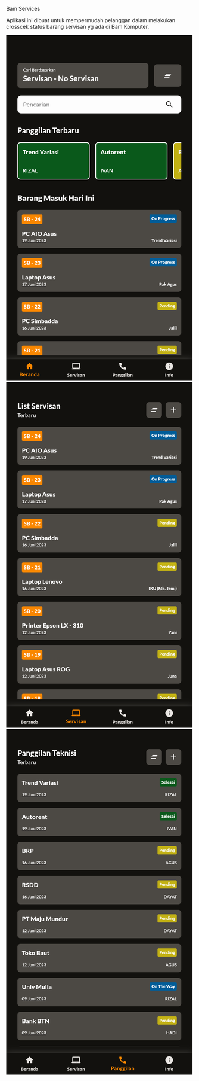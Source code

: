 Bam Services

Aplikasi ini dibuat untuk mempermudah pelanggan dalam melakukan crosscek
status barang servisan yg ada di Bam Komputer.

![Image](_ss/beranda.png)
![Image](_ss/servisan.png)
![Image](_ss/panggilan.png)